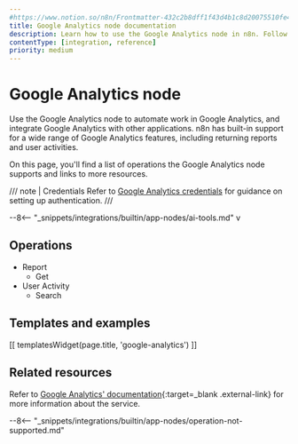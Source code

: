 ```yaml
---
#https://www.notion.so/n8n/Frontmatter-432c2b8dff1f43d4b1c8d20075510fe4
title: Google Analytics node documentation
description: Learn how to use the Google Analytics node in n8n. Follow technical documentation to integrate Google Analytics node into your workflows.
contentType: [integration, reference]
priority: medium
---
```


# Google Analytics node

Use the Google Analytics node to automate work in Google Analytics, and integrate Google Analytics with other applications. n8n has built-in support for a wide range of Google Analytics features, including returning reports and user activities.


On this page, you'll find a list of operations the Google Analytics node supports and links to more resources.

/// note | Credentials
Refer to [Google Analytics credentials](/integrations/builtin/credentials/google/index.md) for guidance on setting up authentication. 
///

--8<-- "_snippets/integrations/builtin/app-nodes/ai-tools.md"
v
## Operations

* Report
    * Get
* User Activity
    * Search

## Templates and examples

<!-- see https://www.notion.so/n8n/Pull-in-templates-for-the-integrations-pages-37c716837b804d30a33b47475f6e3780 -->
[[ templatesWidget(page.title, 'google-analytics') ]]

## Related resources

Refer to [Google Analytics' documentation](https://developers.google.com/analytics){:target=_blank .external-link} for more information about the service.

--8<-- "_snippets/integrations/builtin/app-nodes/operation-not-supported.md"
